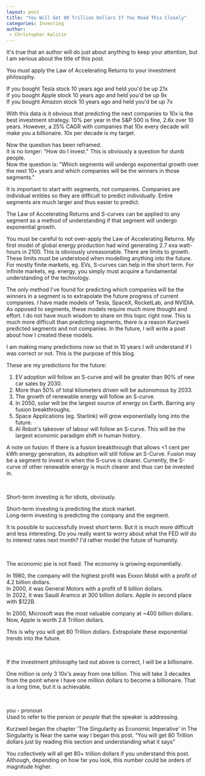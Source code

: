 ```yaml
---
layout: post
title: "You Will Get 80 Trillion Dollars If You Read This Closely"
categories: Investing
author:
 - Christopher Kalitin
---
```


It's true that an author will do just about anything to keep your attention, but I am serious about the title of this post.

You must apply the Law of Accelerating Returns to your investment philosophy.

If you bought Tesla stock 10 years ago and held you'd be up 21x  
If you bought Apple stock 10 years ago and held you'd be up 9x  
If you bought Amazon stock 10 years ago and held you'd be up 7x

With this data is it obvious that predicting the next companies to 10x is the best investment strategy.
10% per year in the S&P 500 is fine, 2.6x over 10 years. However, a 25% CAGR with companies that 10x every decade will make you a billionaire. 10x per decade is my target.

Now the question has been reframed.   
It is no longer: "How do I invest." This is obviously a question for dumb people.  
Now the question is: "Which segments will undergo exponential growth over the next 10+ years and which companies will be the winners in those segments."

It is important to start with segments, not companies. Companies are individual entities so they are difficult to predict individually. Entire segments are much larger and thus easier to predict.

The Law of Accelerating Returns and S-curves can be applied to any segment as a method of understanding if that segment will undergo exponential growth.

You must be careful to not over-apply the Law of Accelerating Returns. My first model of global energy production had wind generating 2.7 exa watt-hours in 2100. This is obviously unreasonable. There are limits to growth. These limits must be understood when modelling anything into the future. For mostly finite markets, eg. EVs, S-curves can help in the short term. For infinite markets, eg. energy, you simply must acquire a fundamental understanding of the technology.

The only method I've found for predicting which companies will be the winners in a segment is to extrapolate the future progress of current companies. I have made models of Tesla, SpaceX, RocketLab, and NVIDIA. As opposed to segments, these models require much more thought and effort. I do not have much wisdom to share on this topic right now. This is much more difficult than predicting segments, there is a reason Kurzweil predicted segments and not companies. In the future, I will write a post about how I created these models.

I am making many predictions now so that in 10 years I will understand if I was correct or not. This is the purpose of this blog.

These are my predictions for the future:
1. EV adoption will follow an S-curve and will be greater than 90% of new car sales by 2030.
2. More than 50% of total kilometers driven will be autonomous by 2033.
3. The growth of renewable energy will follow an S-curve.
4. In 2050, solar will be the largest source of energy on Earth. Barring any fusion breakthroughs.
5. Space Applications (eg. Starlink) will grow exponentially long into the future.
6. AI Robot's takeover of labour will follow an S-curve. This will be the largest economic paradigm shift in human history.

A note on fusion: If there is a fusion breakthrough that allows <1 cent per kWh energy generation, its adoption will still follow an S-Curve. Fusion may be a segment to invest in when the S-curve is clearer. Currently, the S-curve of other renewable energy is much clearer and thus can be invested in.

‎

Short-term investing is for idiots, obviously.

Short-term investing is predicting the stock market.  
Long-term investing is predicting the company and the segment.

It is possible to successfully invest short term. But it is much more difficult and less interesting. Do you really want to worry about what the FED will do to interest rates next month? I'd rather model the future of humanity.

‎

The economic pie is not fixed. The economy is growing exponentially.

In 1980, the company will the highest profit was Exxon Mobil with a profit of 4.2 billion dollars.  
In 2000, it was General Motors with a profit of 6 billion dollars.  
In 2022, it was Saudi Aramco at 300 billion dollars. Apple in second place with $122B.

In 2000, Microsoft was the most valuable company at ~400 billion dollars.  
Now, Apple is worth 2.8 Trillion dollars.

This is why you will get 80 Trillion dollars. Extrapolate these exponential trends into the future.

‎

If the investment philosophy laid out above is correct, I will be a billionaire.

One million is only 3 10x's away from one billion. This will take 3 decades from the point where I have one million dollars to become a billionaire. That is a long time, but it is achievable.

‎

you - pronoun  
Used to refer to the person or <i>people</i> that the speaker is addressing.

Kurzweil began the chapter 'The Singularity as Economic Imperative' in The Singularity is Near the same way I began this post. “You will get 80 Trillion dollars just by reading this section and understanding what it says”

You collectively will all get 80+ trillion dollars if you understand this post. Although, depending on how far you look, this number could be orders of magnitude higher.
